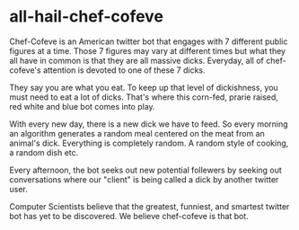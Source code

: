 # all-hail-chef-cofeve
Chef-Cofeve is an American twitter bot that engages with 7 different public figures at a time. Those 7 figures may vary at different times but what they all have in common is that they are all massive dicks. Everyday, all of chef-cofeve's attention is devoted to one of these 7 dicks. 

They say you are what you eat. To keep up that level of dickishness, you must need to eat a lot of dicks. That's where this corn-fed, prarie raised, red white and blue bot comes into play. 

With every new day, there is a new dick we have to feed. So every morning an algorithm generates a random meal centered on the meat from an animal's dick. 
Everything is completely random. A random style of cooking, a random dish etc. 

Every afternoon, the bot seeks out new potential follewers by seeking out conversations where our "client" is being called a dick by another twitter user. 

Computer Scientists believe that the greatest, funniest, and smartest twitter bot has yet to be discovered. We believe chef-cofeve is that bot. 

